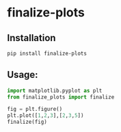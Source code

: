 # finalize-plots

## Installation
```bash
pip install finalize-plots
```

## Usage:
```python
import matplotlib.pyplot as plt
from finalize_plots import finalize 

fig = plt.figure()
plt.plot([1,2,3],[2,3,5])
finalize(fig)
```
